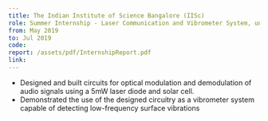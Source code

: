 ```yaml
---
title: The Indian Institute of Science Bangalore (IISc) 
role: Summer Internship - Laser Communication and Vibrometer System, under <a href="http://www.cense.iisc.ac.in/m-m-nayak">Prof. M M Nayak</a>
from: May 2019
to: Jul 2019
code:
report: /assets/pdf/InternshipReport.pdf
link:
---
```

<ul>
<li>Designed and built circuits for optical modulation and demodulation of audio signals using a 5mW laser diode
and solar cell.</li>
<li> Demonstrated the use of the designed circuitry as a vibrometer system capable of detecting
low-frequency surface vibrations</li>
</ul>